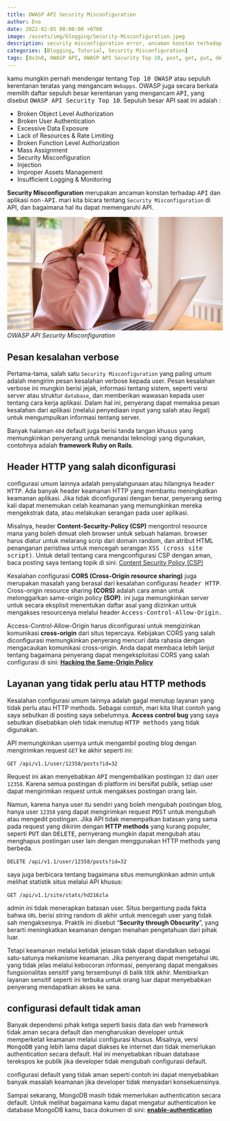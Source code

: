 ```yaml
---
title: OWASP API Security Misconfiguration
author: Eno
date: 2022-02-05 00:00:00 +0700
image: /assets/img/blogging/Security-Misconfiguration.jpeg
description: security misconfiguration error, ancaman konstan terhadap implementasi API.
categories: [Blogging, Tutorial, Security Misconfiguration]
tags: [0x3n0, OWASP API, OWASP API Security Top 10, post, get, put, delete, server API, CLient API, Graphql API, jwt, SQL, Encode, parse, OWASP API Security API Security, Injection, Security Misconfiguration]
---
```


kamu mungkin pernah mendengar tentang <kbd>Top 10 OWASP</kbd> atau sepuluh kerentanan teratas yang mengancam `Webapps`. OWASP juga secara berkala memilih daftar sepuluh besar kerentanan yang mengancam <kbd>API</kbd>, yang disebut <kbd>OWASP API Security Top 10</kbd>. Sepuluh besar API saat ini adalah :

- Broken Object Level Authorization 
- Broken User Authentication
- Excessive Data Exposure
- Lack of Resources & Rate Limiting
- Broken Function Level Authorization
- Mass Assignment
- Security Misconfiguration 
- Injection
- Improper Assets Management
- Insufficient Logging & Monitoring

**Security Misconfiguration** merupakan ancaman konstan terhadap <kbd>API</kbd> dan aplikasi <kbd>non-API</kbd>. mari kita bicara tentang `Security Misconfiguration` di API, dan bagaimana hal itu dapat memengaruhi API.

![img-description](/assets/img/blogging/Security-Misconfiguration.jpeg)_OWASP API Security Misconfiguration_

## Pesan kesalahan verbose

Pertama-tama, salah satu `Security Misconfiguration` yang paling umum adalah mengirim pesan kesalahan verbose kepada user. Pesan kesalahan verbose ini mungkin berisi jejak, informasi tentang sistem, seperti versi server atau struktur `database`, dan memberikan wawasan kepada user tentang cara kerja aplikasi. 
Dalam hal ini, penyerang dapat memaksa pesan kesalahan dari aplikasi (melalui penyediaan input yang salah atau ilegal) untuk mengumpulkan informasi tentang server.

Banyak halaman `404` default juga berisi tanda tangan khusus yang memungkinkan penyerang untuk menandai teknologi yang digunakan, contohnya adalah **framework Ruby on Rails**.

## Header HTTP yang salah diconfigurasi

configurasi umum lainnya adalah penyalahgunaan atau hilangnya <kbd>header HTTP</kbd>. Ada banyak header keamanan HTTP yang membantu meningkatkan keamanan aplikasi. Jika tidak diconfigurasi dengan benar, penyerang sering kali dapat menemukan celah keamanan yang memungkinkan mereka mengekstrak data, atau melakukan serangan pada user aplikasi.

Misalnya, header **Content-Security-Policy (CSP)** mengontrol resource mana yang boleh dimuat oleh browser untuk sebuah halaman. 
browser harus diatur untuk melarang scrip dari domain random, dan atribut HTML penanganan peristiwa untuk mencegah serangan <kbd>XSS (cross site script)</kbd>. Untuk detail tentang cara mengconfigurasi CSP dengan aman, baca posting saya tentang topik di sini: [Content Security Policy (CSP)](https://0x.3n0.us/)

Kesalahan configurasi **CORS (Cross-Origin resource sharing)** juga merupakan masalah yang berasal dari kesalahan configurasi <kbd>header HTTP</kbd>.
Cross-origin resource sharing **(CORS)** adalah cara aman untuk melonggarkan same-origin policy **(SOP)**. ini juga memungkinkan server untuk secara eksplisit menentukan daftar asal yang diizinkan untuk mengakses resourcenya melalui header <kbd>Access-Control-Allow-Origin<kbd>. 

Access-Control-Allow-Origin harus diconfigurasi untuk mengizinkan komunikasi **cross-origin** dari situs tepercaya. Kebijakan CORS yang salah diconfigurasi memungkinkan penyerang mencuri data rahasia dengan mengacaukan komunikasi cross-origin. Anda dapat membaca lebih lanjut tentang bagaimana penyerang dapat mengeksploitasi CORS yang salah configurasi di sini: [**Hacking the Same-Origin Policy**](https://0x.3n0.us/)

## Layanan yang tidak perlu atau HTTP methods

Kesalahan configurasi umum lainnya adalah gagal menutup layanan yang tidak perlu atau HTTP methods. Sebagai contoh, mari kita lihat contoh yang saya sebutkan di posting saya sebelumnya. **Access control bug** yang saya sebutkan disebabkan oleh tidak menutup <kbd>HTTP methods</kbd> yang tidak digunakan.

API memungkinkan usernya untuk mengambil posting blog dengan mengirimkan request `GET` ke akhir seperti ini:

```
GET /api/v1.1/user/12358/posts?id=32
```

Request ini akan menyebabkan <kbd>API</kbd> mengembalikan postingan `32` dari user `12358`. Karena semua postingan di platform ini bersifat publik, setiap user dapat mengirimkan request untuk mengakses postingan orang lain. 

Namun, karena hanya user itu sendiri yang boleh mengubah postingan blog, hanya user `12358` yang dapat mengirimkan request <kbd>POST</kbd> untuk mengubah atau mengedit postingan. Jika API tidak menempatkan batasan yang sama pada request yang dikirim dengan **HTTP methods** yang kurang populer, seperti <kbd>PUT</kbd> dan <kbd>DELETE</kbd>, pernyerang mungkin dapat mengubah atau menghapus postingan user lain dengan menggunakan HTTP methods yang berbeda.

```
DELETE /api/v1.1/user/12358/posts?id=32
```

saya juga berbicara tentang bagaimana situs memungkinkan admin untuk melihat statistik situs melalui API khusus:

```
GET /api/v1.1/site/stats/hd216zla
```

admin ini tidak menerapkan batasan user. Situs bergantung pada fakta bahwa `URL` berisi string random di akhir untuk mencegah user yang tidak sah mengaksesnya. Praktik ini disebut “**Security through Obscurity**”, yang berarti meningkatkan keamanan dengan menahan pengetahuan dari pihak luar.

Tetapi keamanan melalui ketidak jelasan tidak dapat diandalkan sebagai satu-satunya mekanisme keamanan. Jika penyerang dapat mengetahui `URL` yang tidak jelas melalui kebocoran informasi, penyerang dapat mengakses fungsionalitas sensitif yang tersembunyi di balik titik akhir. Membiarkan layanan sensitif seperti ini terbuka untuk orang luar dapat menyebabkan penyerang mendapatkan akses ke sana.

## configurasi default tidak aman

Banyak dependensi pihak ketiga seperti basis data dan web framework tidak aman secara default dan mengharuskan developer untuk memperketat keamanan melalui configurasi khusus. 
Misalnya, versi <kbd>MongoDB</kbd> yang lebih lama dapat diakses ke internet dan tidak memerlukan authentication secara default. Hal ini menyebabkan ribuan database terekspos ke publik jika developer tidak mengubah configurasi default.

configurasi default yang tidak aman seperti contoh ini dapat menyebabkan banyak masalah keamanan jika developer tidak menyadari konsekuensinya. 

Sampai sekarang, MongoDB masih tidak memerlukan authentication secara default. Untuk melihat bagaimana kamu dapat mengatur authentication ke database MongoDB kamu, baca dokumen di sini: [**enable-authentication**](https://docs.mongodb.com/manual/tutorial/enable-authentication/)
